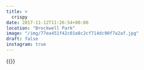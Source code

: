 ```yaml
---
title: >
  crispy
date: 2017-11-12T11:26:54+00:00
location: "Brockwell Park"
image: "/img/77ea451f42c01e8c2cf714dc90f7a2af.jpg"
draft: false
instagram: true
---
```


{{<photo src="/img/77ea451f42c01e8c2cf714dc90f7a2af.jpg">}}
